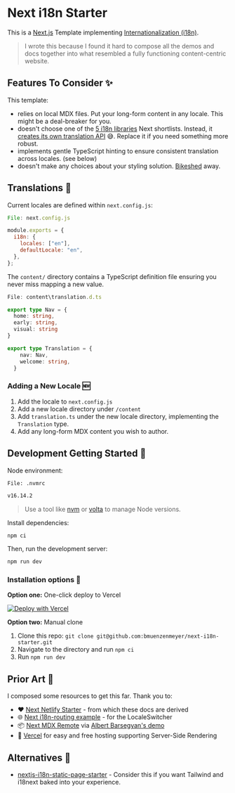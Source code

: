 # Next i18n Starter

This is a [Next.js](https://nextjs.org/) Template implementing [Internationalization (i18n)](https://nextjs.org/docs/advanced-features/i18n-routing).

> I wrote this because I found it hard to compose all the demos and docs together into what resembled a fully functioning content-centric website.

## Features To Consider ✨

This template:

- relies on local MDX files. Put your long-form content in any locale. This might be a deal-breaker for you.
- doesn't choose one of the [5 i18n libraries](https://nextjs.org/docs/advanced-features/i18n-routing) Next shortlists. Instead, it [creates its own translation API](https://xkcd.com/927/) 😅. Replace it if you need something more robust.
- implements gentle TypeScript hinting to ensure consistent translation across locales. (see below)
- doesn't make any choices about your styling solution. [Bikeshed](http://phk.freebsd.dk/sagas/bikeshed/) away.

## Translations 💬

Current locales are defined within `next.config.js`:

<!-- CODEBLOCK_START {"value": "next.config.js"} -->
<!-- prettier-ignore -->
~~~~~~~~~~js
File: next.config.js

module.exports = {
  i18n: {
    locales: ["en"],
    defaultLocale: "en",
  },
};
~~~~~~~~~~

<!-- CODEBLOCK_END -->

The `content/` directory contains a TypeScript definition file ensuring you never miss mapping a new value.

<!-- CODEBLOCK_START {"value": "content/translation.d.ts"} -->
<!-- prettier-ignore -->
~~~~~~~~~~ts
File: content\translation.d.ts

export type Nav = {
  home: string,
  early: string,
  visual: string
}

export type Translation = {
    nav: Nav,
    welcome: string,
  }
~~~~~~~~~~

<!-- CODEBLOCK_END -->

### Adding a New Locale 🆕

1. Add the locale to `next.config.js`
1. Add a new locale directory under `/content`
1. Add `translation.ts` under the new locale directory, implementing the `Translation` type.
1. Add any long-form MDX content you wish to author.

## Development Getting Started 🚀

Node environment:

<!-- CODEBLOCK_START {"value": ".nvmrc"} -->
<!-- prettier-ignore -->
~~~~~~~~~~bash
File: .nvmrc

v16.14.2
~~~~~~~~~~

<!-- CODEBLOCK_END -->

> Use a tool like [nvm](https://github.com/nvm-sh/nvm) or [volta](https://volta.sh/) to manage Node versions.

Install dependencies:

```
npm ci
```

Then, run the development server:

```bash
npm run dev
```

### Installation options 🚧

**Option one:** One-click deploy to Vercel

[![Deploy with Vercel](https://vercel.com/button)](https://vercel.com/new/clone?repository-url=https%3A%2F%2Fgithub.com%2Fbmuenzenmeyer%2Fnext-i18n-starter)

**Option two:** Manual clone

1. Clone this repo: `git clone git@github.com:bmuenzenmeyer/next-i18n-starter.git`
2. Navigate to the directory and run `npm ci`
3. Run `npm run dev`

## Prior Art 🎨

I composed some resources to get this far. Thank you to:

- :heart: [Next Netlify Starter](https://github.com/netlify-templates/next-netlify-starter) - from which these docs are derived
- 🌐 [Next i18n-routing example](https://github.com/vercel/next.js/tree/canary/examples/i18n-routing) - for the LocaleSwitcher
- 📦 [Next MDX Remote](https://github.com/hashicorp/next-mdx-remote) via [Albert Barsegyan's demo](https://medium.com/@albert_barsegyan/i18n-internationalization-with-next-js-and-markdown-6477d818e906)
- 🔺 [Vercel](https://vercel.com/) for easy and free hosting supporting Server-Side Rendering

## Alternatives 🤔

- [nextjs-i18n-static-page-starter](https://github.com/Xairoo/nextjs-i18n-static-page-starter) - Consider this if you want Tailwind and i18next baked into your experience.
